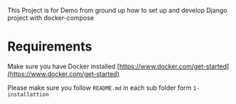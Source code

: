 This Project is for Demo from ground up how to set up and develop Django project with docker-compose

# Requirements

Make sure you have Docker installed
[https://www.docker.com/get-started](https://www.docker.com/get-started)

Please make sure you follow `README.md` in each sub folder form `1-installattion`
